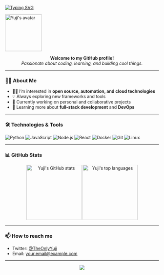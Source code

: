 <!-- Profile README for TheOnlyYuji -->

[![Typing SVG](https://readme-typing-svg.demolab.com?font=Caveat&size=30&pause=1000&width=435&lines=Hi+I'm+Yuji+I'm+Learning+Coding)](https://git.io/typing-svg)

  <img src="https://i.ibb.co/1fXQQDym/temp.jpg" width="120" alt="Yuji's avatar"/>
</p>

<p align="center">
  <b>Welcome to my GitHub profile!</b><br>
  <i>Passionate about coding, learning, and building cool things.</i>
</p>

---

### 🧑‍💻 About Me

- 👨‍🎓 I’m interested in **open source, automation, and cloud technologies**
- 💡 Always exploring new frameworks and tools
- 🚀 Currently working on personal and collaborative projects
- 🌱 Learning more about **full-stack development** and **DevOps**

---

### 🛠️ Technologies & Tools

![Python](https://img.shields.io/badge/-Python-05122A?style=flat&logo=python)
![JavaScript](https://img.shields.io/badge/-JavaScript-05122A?style=flat&logo=javascript)
![Node.js](https://img.shields.io/badge/-Node.js-05122A?style=flat&logo=node.js)
![React](https://img.shields.io/badge/-React-05122A?style=flat&logo=react)
![Docker](https://img.shields.io/badge/-Docker-05122A?style=flat&logo=docker)
![Git](https://img.shields.io/badge/-Git-05122A?style=flat&logo=git)
![Linux](https://img.shields.io/badge/-Linux-05122A?style=flat&logo=linux)

---

### 📊 GitHub Stats

<p align="center">
  <img src="https://github-readme-stats.vercel.app/api?username=TheOnlyYuji&show_icons=true&theme=dark" alt="Yuji's GitHub stats" height="180"/>
  <img src="https://github-readme-stats.vercel.app/api/top-langs/?username=TheOnlyYuji&layout=compact&theme=dark" alt="Yuji's top languages" height="180"/>
</p>

---

### 📫 How to reach me

- Twitter: [@TheOnlyYuji](https://twitter.com/TheOnlyYuji)
- Email: your.email@example.com

---

<p align="center">
  <img src="https://github-profile-trophy.vercel.app/?username=TheOnlyYuji&theme=onedark&column=7"/>
</p>